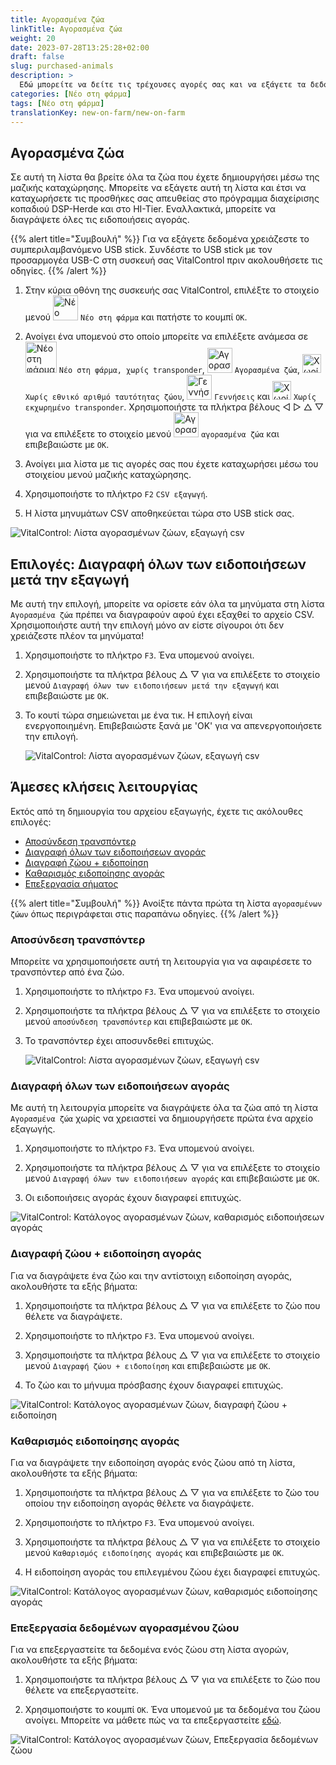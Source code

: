 ```yaml
---
title: Αγορασμένα ζώα
linkTitle: Αγορασμένα ζώα
weight: 20
date: 2023-07-28T13:25:28+02:00
draft: false
slug: purchased-animals
description: >
  Εδώ μπορείτε να δείτε τις τρέχουσες αγορές σας και να εξάγετε τα δεδομένα.
categories: [Νέο στη φάρμα]
tags: [Νέο στη φάρμα]
translationKey: new-on-farm/new-on-farm
---
```

## Αγορασμένα ζώα

Σε αυτή τη λίστα θα βρείτε όλα τα ζώα που έχετε δημιουργήσει μέσω της μαζικής καταχώρησης. Μπορείτε να εξάγετε αυτή τη λίστα και έτσι να καταχωρήσετε τις προσθήκες σας απευθείας στο πρόγραμμα διαχείρισης κοπαδιού DSP-Herde και στο HI-Tier. Εναλλακτικά, μπορείτε να διαγράψετε όλες τις ειδοποιήσεις αγοράς.

{{% alert title="Συμβουλή" %}}
Για να εξάγετε δεδομένα χρειάζεστε το συμπεριλαμβανόμενο USB stick. Συνδέστε το USB stick με τον προσαρμογέα USB-C στη συσκευή σας VitalControl πριν ακολουθήσετε τις οδηγίες.
{{% /alert %}}

1. Στην κύρια οθόνη της συσκευής σας VitalControl, επιλέξτε το στοιχείο μενού <img src="/icons/main/new-on-farm.svg" width="40" align="bottom" alt="Νέο στη φάρμα" /> `Νέο στη φάρμα` και πατήστε το κουμπί `OK`.

2. Ανοίγει ένα υπομενού στο οποίο μπορείτε να επιλέξετε ανάμεσα σε <img src="/icons/registration/new-on-farm-no-transponder.svg" width="50" align="bottom" alt="Νέο στη φάρμα, χωρίς transponder" /> `Νέο στη φάρμα, χωρίς transponder`, <img src="/icons/main/new-on-farm.svg" width="40" align="bottom" alt="Αγορασμένα ζώα" /> `Αγορασμένα ζώα`, <img src="/icons/registration/no-eartag-number.svg" width="30" align="bottom" alt="Χωρίς εθνικό αριθμό ταυτότητας ζώου" /> `Χωρίς εθνικό αριθμό ταυτότητας ζώου`, <img src="/icons/main/births.svg" width="40" align="bottom" alt="Γεννήσεις" /> `Γεννήσεις` και <img src="/icons/registration/no-transponder.svg" width="30" align="bottom" alt="Χωρίς εκχωρημένο transponder" /> `Χωρίς εκχωρημένο transponder`. Χρησιμοποιήστε τα πλήκτρα βέλους ◁ ▷ △ ▽ για να επιλέξετε το στοιχείο μενού <img src="/icons/main/new-on-farm.svg" width="40" align="bottom" alt="Αγορασμένα ζώα" /> `αγορασμένα ζώα` και επιβεβαιώστε με `OK`.

3. Ανοίγει μια λίστα με τις αγορές σας που έχετε καταχωρήσει μέσω του στοιχείου μενού μαζικής καταχώρησης.

4. Χρησιμοποιήστε το πλήκτρο `F2` `CSV εξαγωγή`.

5. Η λίστα μηνυμάτων CSV αποθηκεύεται τώρα στο USB stick σας.

![VitalControl: Λίστα αγορασμένων ζώων, εξαγωγή csv](../images/purchasedanimals.png "Αγορασμένα ζώα, εξαγωγή csv")

## Επιλογές: Διαγραφή όλων των ειδοποιήσεων μετά την εξαγωγή

Με αυτή την επιλογή, μπορείτε να ορίσετε εάν όλα τα μηνύματα στη λίστα `Αγορασμένα ζώα` πρέπει να διαγραφούν αφού έχει εξαχθεί το αρχείο CSV. Χρησιμοποιήστε αυτή την επιλογή μόνο αν είστε σίγουροι ότι δεν χρειάζεστε πλέον τα μηνύματα!

1. Χρησιμοποιήστε το πλήκτρο `F3`. Ένα υπομενού ανοίγει.

2. Χρησιμοποιήστε τα πλήκτρα βέλους △ ▽ για να επιλέξετε το στοιχείο μενού `Διαγραφή όλων των ειδοποιήσεων μετά την εξαγωγή` και επιβεβαιώστε με `OK`.

3. Το κουτί τώρα σημειώνεται με ένα τικ. Η επιλογή είναι ενεργοποιημένη. Επιβεβαιώστε ξανά με 'OK' για να απενεργοποιήσετε την επιλογή.

    ![VitalControl: Λίστα αγορασμένων ζώων, εξαγωγή csv](../images/delete-all.png "Διαγραφή όλων των ειδοποιήσεων μετά την εξαγωγή")    

## Άμεσες κλήσεις λειτουργίας

Εκτός από τη δημιουργία του αρχείου εξαγωγής, έχετε τις ακόλουθες επιλογές:

- [Αποσύνδεση τρανσπόντερ](#unlink-transponder)
- [Διαγραφή όλων των ειδοποιήσεων αγοράς](#clear-all-purchase-notices)
- [Διαγραφή ζώου + ειδοποίηση](#delete-animal--purchase-notice)
- [Καθαρισμός ειδοποίησης αγοράς](#clear-notice-of-purchase)
- [Επεξεργασία σήματος](#edit-data-of-purchased-animal)

{{% alert title="Συμβουλή" %}}
Ανοίξτε πάντα πρώτα τη λίστα `αγορασμένων ζώων` όπως περιγράφεται στις παραπάνω οδηγίες.
{{% /alert %}}

### Αποσύνδεση τρανσπόντερ

Μπορείτε να χρησιμοποιήσετε αυτή τη λειτουργία για να αφαιρέσετε το τρανσπόντερ από ένα ζώο.

1. Χρησιμοποιήστε το πλήκτρο `F3`. Ένα υπομενού ανοίγει.

2. Χρησιμοποιήστε τα πλήκτρα βέλους △ ▽ για να επιλέξετε το στοιχείο μενού `αποσύνδεση τρανσπόντερ` και επιβεβαιώστε με `OK`.

3. Το τρανσπόντερ έχει αποσυνδεθεί επιτυχώς.

    ![VitalControl: Λίστα αγορασμένων ζώων, εξαγωγή csv](../images/unlink-transponder.png "Αγορασμένα ζώα, αποσύνδεση τρανσπόντερ")

### Διαγραφή όλων των ειδοποιήσεων αγοράς

Με αυτή τη λειτουργία μπορείτε να διαγράψετε όλα τα ζώα από τη λίστα `Αγορασμένα ζώα` χωρίς να χρειαστεί να δημιουργήσετε πρώτα ένα αρχείο εξαγωγής.

1. Χρησιμοποιήστε το πλήκτρο `F3`. Ένα υπομενού ανοίγει.

2. Χρησιμοποιήστε τα πλήκτρα βέλους △ ▽ για να επιλέξετε το στοιχείο μενού `Διαγραφή όλων των ειδοποιήσεων αγοράς` και επιβεβαιώστε με `OK`.

3. Οι ειδοποιήσεις αγοράς έχουν διαγραφεί επιτυχώς.

![VitalControl: Κατάλογος αγορασμένων ζώων, καθαρισμός ειδοποιήσεων αγοράς](../images/clear.png "Καθαρισμός όλων των ειδοποιήσεων αγοράς")

### Διαγραφή ζώου + ειδοποίηση αγοράς

Για να διαγράψετε ένα ζώο και την αντίστοιχη ειδοποίηση αγοράς, ακολουθήστε τα εξής βήματα:

1. Χρησιμοποιήστε τα πλήκτρα βέλους △ ▽ για να επιλέξετε το ζώο που θέλετε να διαγράψετε.

2. Χρησιμοποιήστε το πλήκτρο `F3`. Ένα υπομενού ανοίγει.

3. Χρησιμοποιήστε τα πλήκτρα βέλους △ ▽ για να επιλέξετε το στοιχείο μενού `Διαγραφή ζώου + ειδοποίηση` και επιβεβαιώστε με `OK`.

4. Το ζώο και το μήνυμα πρόσβασης έχουν διαγραφεί επιτυχώς.

![VitalControl: Κατάλογος αγορασμένων ζώων, διαγραφή ζώου + ειδοποίηση](../images/delete.png "Διαγραφή ζώου + ειδοποίηση")

### Καθαρισμός ειδοποίησης αγοράς

Για να διαγράψετε την ειδοποίηση αγοράς ενός ζώου από τη λίστα, ακολουθήστε τα εξής βήματα:

1. Χρησιμοποιήστε τα πλήκτρα βέλους △ ▽ για να επιλέξετε το ζώο του οποίου την ειδοποίηση αγοράς θέλετε να διαγράψετε.

2. Χρησιμοποιήστε το πλήκτρο `F3`. Ένα υπομενού ανοίγει.

3. Χρησιμοποιήστε τα πλήκτρα βέλους △ ▽ για να επιλέξετε το στοιχείο μενού `Καθαρισμός ειδοποίησης αγοράς` και επιβεβαιώστε με `OK`.

4. Η ειδοποίηση αγοράς του επιλεγμένου ζώου έχει διαγραφεί επιτυχώς.

![VitalControl: Κατάλογος αγορασμένων ζώων, καθαρισμός ειδοποίησης αγοράς](../images/clearnotice.png "Καθαρισμός ειδοποίησης αγοράς")

### Επεξεργασία δεδομένων αγορασμένου ζώου

Για να επεξεργαστείτε τα δεδομένα ενός ζώου στη λίστα αγορών, ακολουθήστε τα εξής βήματα:

1. Χρησιμοποιήστε τα πλήκτρα βέλους △ ▽ για να επιλέξετε το ζώο που θέλετε να επεξεργαστείτε.

2. Χρησιμοποιήστε το κουμπί `OK`. Ένα υπομενού με τα δεδομένα του ζώου ανοίγει. Μπορείτε να μάθετε πώς να τα επεξεργαστείτε [εδώ](/el/docs/actions/edit/#edit-animal-data).

![VitalControl: Κατάλογος αγορασμένων ζώων, Επεξεργασία δεδομένων ζώου](../images/edit.png "Επεξεργασία δεδομένων αγορασμένου ζώου")
